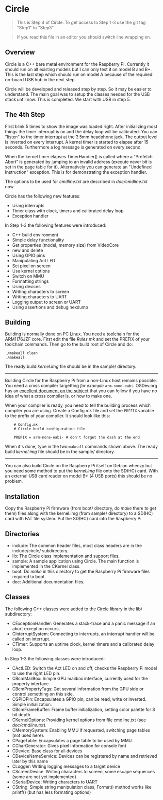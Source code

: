 Circle
======

> This is Step 4 of Circle. To get access to Step 1-3 use the git tag "Step1" to "Step3".

> If you read this file in an editor you should switch line wrapping on.

Overview
--------

Circle is a C++ bare metal environment for the Raspberry Pi. Currently it should run on all existing models but I can only test it on model B and B+. This is the last step which should run on model A because of the required on-board USB hub in the next step.

Circle will be developed and released step by step. So it may be easier to understand. The main goal was to setup the classes needed for the USB stack until now. This is completed. We start with USB in step 5.

The 4th Step
------------

First blink 5 times to show the image was loaded right. After initializing most things the timer interrupt is on and the delay loop will be calibrated. You can "listen" to the timer interrupt at the 3.5mm headphone jack. The output level is inverted on every interrupt. A kernel timer is started to elapse after 15 seconds. Furthermore a log message is generated on every second.

When the kernel timer elapses TimerHandler() is called where a "Prefetch Abort" is generated by jumping to an invalid address (execute never bit is set in the page table for it). Alternatively you can generate an "Undefined Instruction" exception. This is for demonstrating the exception handler.

The options to be used for *cmdline.txt* are described in *doc/cmdline.txt* now.

Circle has the following new features:

* Using interrupts
* Timer class with clock, timers and calibrated delay loop
* Exception handler

In Step 1-3 the following features were introduced:

* C++ build environment
* Simple delay functionality
* Get properties (model, memory size) from VideoCore
* new and delete
* Using GPIO pins
* Manipulating Act LED
* Set pixel on screen
* Use kernel options
* Switch on MMU
* Formatting strings
* Using devices
* Writing characters to screen
* Writing characters to UART
* Logging output to screen or UART
* Using assertions and debug hexdump

Building
--------

Building is normally done on PC Linux. You need a [toolchain](http://elinux.org/Rpi_Software#ARM) for the ARM1176JZF core. First edit the file *Rules.mk* and set the PREFIX of your toolchain commands. Then go to the build root of Circle and do:

`./makeall clean`  
`./makeall`

The ready build *kernel.img* file should be in the sample/ directory.

---

Building Circle for the Raspberry Pi from a non-Linux host remains possible. You need a cross compiler targetting *for example* `arm-none-eabi`. OSDev.org has an [excellent document on the subject](http://wiki.osdev.org/GCC_Cross-Compiler) that you can follow if you have no idea of what a cross compiler is, or how to make one.

When your compiler is ready, you need to tell the building process which compiler you are using. Create a Config.mk file and set the `PREFIX` variable to the prefix of your compiler. It should look like this:

```
	# Config.mk
	# Circle build configuration file
	
	PREFIX = arm-none-eabi- # don't forget the dash at the end
```

When it's done, type in the two `makeall` commands shown above. The ready build *kernel.img* file should be in the sample/ directory.

---

You can also build Circle on the Raspberry Pi itself on Debian wheezy but you need some method to put the *kernel.img* file onto the SD(HC) card. With an external USB card reader on model B+ (4 USB ports) this should be no problem.


Installation
------------

Copy the Raspberry Pi firmware (from boot/ directory, do *make* there to get them) files along with the kernel.img (from sample/ directory) to a SD(HC) card with FAT file system. Put the SD(HC) card into the Raspberry Pi.

Directories
-----------

* include: The common header files, most class headers are in the include/circle/ subdirectory.
* lib: The Circle class implementation and support files.
* sample: A sample application using Circle. The main function is implemented in the CKernel class.
* boot: Do *make* in this directory to get the Raspberry Pi firmware files required to boot.
* doc: Additional documentation files.

Classes
-------

The following C++ classes were added to the Circle library in the lib/ subdirectory:

* CExceptionHandler: Generates a stack-trace and a panic message if an abort exception occurs.
* CInterruptSystem: Connecting to interrupts, an interrupt handler will be called on interrupt.
* CTimer: Supports an uptime clock, kernel timers and a calibrated delay loop.

In Step 1-3 the following classes were introduced:

* CActLED: Switch the Act LED on and off, checks the Raspberry Pi model to use the right LED pin.
* CBcmMailBox: Simple GPU mailbox interface, currently used for the property interface.
* CBcmPropertyTags: Get several information from the GPU side or control something on this side.
* CGPIOPin: Encapsulates a GPIO pin, can be read, write or inverted. Simple initialization.
* CBcmFrameBuffer: Frame buffer initialization, setting color palette for 8 bit depth.
* CKernelOptions: Providing kernel options from file cmdline.txt (see *doc/cmdline.txt*).
* CMemorySystem: Enabling MMU if requested, switching page tables (not used here).
* CPageTable: Encapsulates a page table to be used by MMU.
* CCharGenerator: Gives pixel information for console font
* CDevice: Base class for all devices
* CDeviceNameService: Devices can be registered by name and retrieved later by this name
* CLogger: Writing logging messages to a target device
* CScreenDevice: Writing characters to screen, some escape sequences (some are not yet implemented)
* CSerialDevice: Writing characters to UART
* CString: Simple string manipulation class, Format() method works like printf() (but has less formating options)
